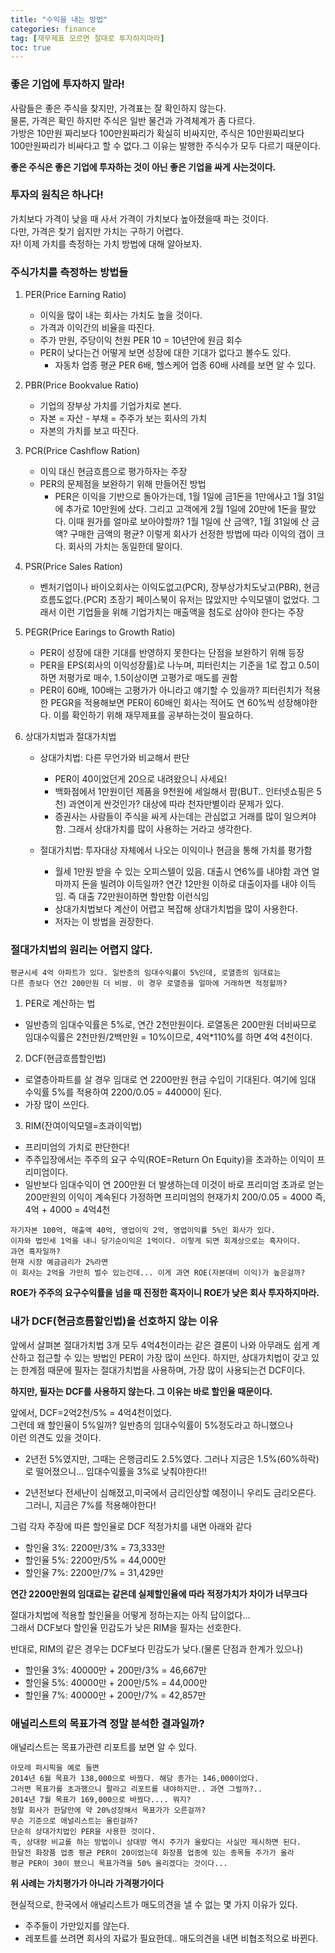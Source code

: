 ```yaml
---
title: "수익을 내는 방법"
categories: finance
tag: [재무제표 모르면 절대로 투자하지마라]
toc: true
---
```


### 좋은 기업에 투자하지 말라!
사람들은 좋은 주식을 찾지만, 가격표는 잘 확인하지 않는다.<br>
물론, 가격은 확인 하지만 주식은 일반 물건과 가격체계가 좀 다르다.<br>
가방은 10만원 짜리보다 100만원짜리가 확실히 비싸지만, 주식은 10만원짜리보다<br>
100만원짜리가 비싸다고 할 수 없다.그 이유는 발행한 주식수가 모두 다르기 때문이다.<br>

**좋은 주식은 좋은 기업에 투자하는 것이 아닌 좋은 기업을 싸게 사는것이다.**

### 투자의 원칙은 하나다!
가치보다 가격이 낮을 때 사서 가격이 가치보다 높아졌을때 파는 것이다.<br>
다만, 가격은 찾기 쉽지만 가치는 구하기 어렵다.<br>
자! 이제 가치를 측정하는 가치 방법에 대해 알아보자.

### 주식가치를 측정하는 방법들
1. PER(Price Earning Ratio)
    - 이익을 많이 내는 회사는 가치도 높을 것이다.
    - 가격과 이익간의 비율을 따진다.
    - 주가 만원, 주당이익 천원 PER 10 = 10년안에 원금 회수
    - PER이 낮다는건 어떻게 보면 성장에 대한 기대가 없다고 볼수도 있다.
        - 자동차 업종 평균 PER 6배, 헬스케어 업종 60배 사례를 보면 알 수 있다.
2. PBR(Price Bookvalue Ratio)
    - 기업의 장부상 가치를 기업가치로 본다.
    - 자본 = 자산 - 부채 = 주주가 보는 회사의 가치
    - 자본의 가치를 보고 따진다.
3. PCR(Price Cashflow Ration)
    - 이익 대신 현금흐름으로 평가하자는 주장
    - PER의 문제점을 보완하기 위해 만들어진 방법
        - PER은 이익을 기반으로 돌아가는데, 1월 1일에 금1돈을 1만에사고
          1월 31일에 추가로 10만원에 샀다. 그리고 고객에게 2월 1일에 20만에 1돈을 팔았다.
          이때 원가를 얼마로 보아야할까? 1월 1일에 산 금액?, 1월 31일에 산 금액?
          구매한 금액의 평균? 
          이렇게 회사가 선정한 방법에 따라 이익의 갭이 크다. 회사의 가치는 동일한데 말이다.
4. PSR(Price Sales Ration)
    - 벤처기업이나 바이오회사는 이익도없고(PCR), 장부상가치도낮고(PBR), 현금흐름도없다.(PCR)
      초장기 페이스북이 유저는 많았지만 수익모델이 없었다.
      그래서 이런 기업들을 위해 기업가치는 매출액을 첨도로 삼아야 한다는 주장
5. PEGR(Price Earings to Growth Ratio)
    - PER이 성장에 대한 기대를 반영하지 못한다는 단점을 보완하기 위해 등장
    - PER을 EPS(회사의 이익성장률)로 나누며, 피터린치는 기준을 1로 잡고 0.5이하면 저평가로 매수, 1.5이상이면 고평가로 매도를 권함
    - PER이 60배, 100배는 고평가가 아니라고 얘기할 수 있을까?
      피터린치가 적용한 PEGR을 적용해보면 PER이 60배인 회사는 적어도 연 60%씩 성장해야한다.
      이를 확인하기 위해 재무제표를 공부하는것이 필요하다.

5. 상대가치법과 절대가치법
    - 상대가치법: 다른 무언가와 비교해서 판단
        - PER이 40이었던게 20으로 내려왔으니 사세요!
        - 백화점에서 1만원이던 제품을 9천원에 세일해서 팜(BUT.. 인터넷쇼핑은 5천)
          과연이게 싼것인가? 대상에 따라 천자만별이라 문제가 있다.
        - 증권사는 사람들이 주식을 싸게 사는데는 관심없고 거래를 많이 일으켜야함.
          그래서 상대가치를 많이 사용하는 거라고 생각한다.

    - 절대가치법: 투자대상 자체에서 나오는 이익이나 현금을 통해 가치를 평가함
        - 월세 1만원 받을 수 있는 오피스텔이 있음. 대출시 연6%를 내야함
          과연 얼마까지 돈을 빌려야 이득일까?
          연간 12만원 이하로 대출이자를 내야 이득임. 즉 대출 72만원이하면 할만함
          이런식임
        - 상대가치법보다 계산이 어렵고 복잡해 상대가치법을 많이 사용한다.
        - 저자는 이 방법을 권장한다.

### 절대가치법의 원리는 어렵지 않다.
```
평균시세 4억 아파트가 있다. 일반층의 임대수익률이 5%인데, 로열층의 임대료는
다른 층보다 연간 200만원 더 비쌈. 이 경우 로열층을 얼마에 거래하면 적정할까?
```
1. PER로 계산하는 법
- 일반층의 임대수익률은 5%로, 연간 2천만원이다. 로열동은 200만원 더비싸므로
임대수익률은 2천만원/2백만원 = 10%이므로, 4억*110%를 하면 4억 4천이다.

2. DCF(현금흐름할인법) 
- 로열층아파트를 살 경우 임대로 연 2200만원 현금 수입이 기대된다.
  여기에 임대 수익률 5%를 적용하여 2200/0.05 = 44000이 된다.
- 가장 많이 쓰인다.

3. RIM(잔여이익모델=초과이익법)
- 프리미엄의 가치로 판단한다!
- 주주입장에서는 주주의 요구 수익(ROE=Return On Equity)을 초과하는 이익이 프리미엄이다.
- 일반보다 임대수익이 연 200만원 더 발생하는데 이것이 바로 프리미엄
  초과로 얻는 200만원의 이익이 계속된다 가정하면 프리미엄의 현재가치 200/0.05 = 4000
  즉, 4억 + 4000 = 4억4천

```
자기자본 100억, 매출액 40억, 영업이익 2억, 영업이익률 5%인 회사가 있다.
이자와 법인세 1억을 내니 당기순이익은 1억이다. 이렇게 되면 회계상으로는 흑자이다.
과연 흑자일까?
현재 시장 예금금리가 2%라면
이 회사는 2억을 가만히 벌수 있는건데... 이게 과연 ROE(자본대비 이익)가 높은걸까?
```

**ROE가 주주의 요구수익률을 넘을 때 진정한 흑자이니 ROE가 낮은 회사 투자하지마라.**

### 내가 DCF(현금흐름할인법)을 선호하지 않는 이유
앞에서 살펴본 절대가치법 3개 모두 4억4천이라는 같은 결론이 나와 아무래도 쉽게
계산하고 접근할 수 있는 방법인 PER이 가장 많이 쓰인다. 하지만, 상대가치법이 갖고
있는 한계점 때문에 필자는 절대가치법을 사용하며, 가장 많이 사용되는건 DCF이다.

**하지만, 필자는 DCF를 사용하지 않는다. 그 이유는 바로 할인율 때문이다.**

앞에서, DCF=2억2천/5% = 4억4천이었다.<br>
그런데 왜 할인율이 5%일까? 일반층의 임대수익률이 5%정도라고 하니했으나<br>
이런 의견도 있을 것이다.
- 2년전 5%였지만, 그때는 은행금리도 2.5%였다.
  그러나 지금은 1.5%(60%하락)로 떨어졌으니... 임대수익률을 3%로 낮춰야한다!!

- 2년전보다 전세난이 심해졌고,미국에서 금리인상할 예정이니 우리도 금리오른다.
  그러니, 지금은 7%를 적용해야한다!

그럼 각자 주장에 따른 할인율로 DCF 적정가치를 내면 아래와 같다
- 할인율 3%: 2200만/3% = 73,333만
- 할인율 5%: 2200만/5% = 44,000만
- 할인율 7%: 2200만/7% = 31,429만

**연간 2200만원의 임대료는 같은데 실제할인율에 따라 적정가치가 차이가 너무크다**

절대가치법에 적용할 할인율을 어떻게 정하는지는 아직 답이없다...<br>
그래서 DCF보다 할인율 민감도가 낮은 RIM을 필자는 선호한다.<br>

반대로, RIM의 같은 경우는 DCF보다 민감도가 낮다.(물론 단점과 한계가 있으나)
- 할인율 3%: 40000만 + 200만/3% = 46,667만
- 할인율 5%: 40000만 + 200만/5% = 44,000만
- 할인율 7%: 40000만 + 200만/7% = 42,857만

### 애널리스트의 목표가격 정말 분석한 결과일까?
애널리스트는 목표가관련 리포트를 보면 알 수 있다.
```
아모레 퍼시픽을 예로 들면
2014년 6월 목표가 138,000으로 바꿨다. 해당 종가는 146,000이었다.
그러면 목표가를 초과했으니 팔라고 리포트를 내야하지만.. 과연 그럴까?..
2014년 7월 목표가 169,000으로 바꿨다.... 뭐지?
정말 회사가 한달만에 약 20%성장해서 목표가가 오른걸까?
무슨 기준으로 애널리스트는 올린걸까?
단순히 상대가치법인 PER을 사용한 것이다.
즉, 상대랑 비교를 하는 방법이니 상대방 역시 주가가 올랐다는 사실만 제시하면 된다.
한달전 화장품 업종 평균 PER이 20이었는데 화장품 업종에 있는 종목들 주가가 올라
평균 PER이 30이 됐으니 목표가격을 50% 올리겠다는 것이다...
```
**위 사례는 가치평가가 아니라 가격평가이다**

현실적으로, 한국에서 애널리스트가 매도의견을 낼 수 없는 몇 가지 이유가 있다.
- 주주들이 가만있지를 않는다.
- 레포트를 쓰려면 회사의 자료가 필요한데.. 매도의견을 내면 비협조적으로 바뀐다.

